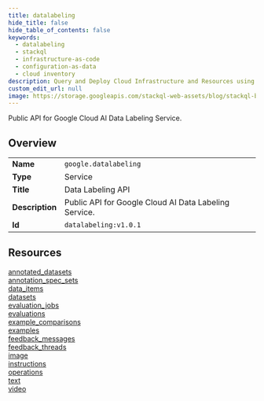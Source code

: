 ```yaml
---
title: datalabeling
hide_title: false
hide_table_of_contents: false
keywords:
  - datalabeling
  - stackql
  - infrastructure-as-code
  - configuration-as-data
  - cloud inventory
description: Query and Deploy Cloud Infrastructure and Resources using SQL
custom_edit_url: null
image: https://storage.googleapis.com/stackql-web-assets/blog/stackql-blog-post-featured-image.png
---
```

Public API for Google Cloud AI Data Labeling Service.  
    

## Overview
<table><tbody>
<tr><td><b>Name</b></td><td><code>google.datalabeling</code></td></tr>
<tr><td><b>Type</b></td><td>Service</td></tr>
<tr><td><b>Title</b></td><td>Data Labeling API</td></tr>
<tr><td><b>Description</b></td><td>Public API for Google Cloud AI Data Labeling Service.</td></tr>
<tr><td><b>Id</b></td><td><code>datalabeling:v1.0.1</code></td></tr>
</tbody></table>

## Resources
<div class="row">
<div class="providerDocColumn">
<a href="/providers/google/datalabeling/annotated_datasets/">annotated_datasets</a><br />
<a href="/providers/google/datalabeling/annotation_spec_sets/">annotation_spec_sets</a><br />
<a href="/providers/google/datalabeling/data_items/">data_items</a><br />
<a href="/providers/google/datalabeling/datasets/">datasets</a><br />
<a href="/providers/google/datalabeling/evaluation_jobs/">evaluation_jobs</a><br />
<a href="/providers/google/datalabeling/evaluations/">evaluations</a><br />
<a href="/providers/google/datalabeling/example_comparisons/">example_comparisons</a><br />
<a href="/providers/google/datalabeling/examples/">examples</a><br />
</div>
<div class="providerDocColumn">
<a href="/providers/google/datalabeling/feedback_messages/">feedback_messages</a><br />
<a href="/providers/google/datalabeling/feedback_threads/">feedback_threads</a><br />
<a href="/providers/google/datalabeling/image/">image</a><br />
<a href="/providers/google/datalabeling/instructions/">instructions</a><br />
<a href="/providers/google/datalabeling/operations/">operations</a><br />
<a href="/providers/google/datalabeling/text/">text</a><br />
<a href="/providers/google/datalabeling/video/">video</a><br />
</div>
</div>
